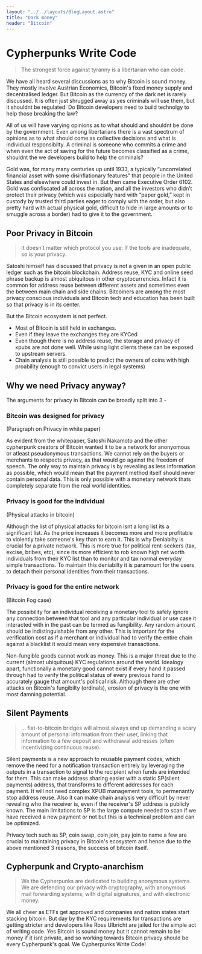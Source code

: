 ```yaml
---
layout: "../../layouts/BlogLayout.astro"
title: "Dark money"
header: "Bitcoin"
---
```


# Cypherpunks Write Code

> The strongest force against tyranny is a libertarian who can code.

We have all heard several discussions as to why Bitcoin is sound money. They mostly involve Austrian Economics, Bitcoin's fixed money supply and decentralised ledger. But Bitcoin as the currency of the dark net is rarely discussed. It is often just shrugged away as yes criminals will use them, but it shouldnt be regulated. Do Bitcoin developers need to build technolgy to help those breaking the law?

All of us will have varying opinions as to what should and shouldnt be done by the government. Even among libertarians there is a vast spectrum of opinions as to what should come as collective decisions and what is individual responsibilty. A criminal is someone who commits a crime and when even the act of saving for the future becomes classified as a crime, shouldnt the we developers build to help the criminals?

Gold was, for many many centuries up until 1933, a typically “uncorrelated financial asset with some disinflationary features” that people in the United States and elsewhere could invest in. But then came Executive Order 6102. Gold was confiscated all across the nation, and all the investors who didn’t protect their privacy (which was especially hard with “paper gold,” kept in custody by trusted third parties eager to comply with the order, but also pretty hard with actual physical gold, difficult to hide in large amounts or to smuggle across a border) had to give it to the government.

## Poor Privacy in Bitcoin

> It doesn’t matter which protocol you use: If the tools are inadequate, so is your privacy.

Satoshi himself has discussed that privacy is not a given in an open public ledger such as the bitcoin blockchain. Address reuse, KYC and online seed phrase backup is almost ubiquitous in other cryptocurrencies. Infact it is common for address reuse between different assets and sometimes even the between main chain and side chains. Bitcoiners are among the most privacy conscious individuals and Bitcoin tech and education has been built so that privacy is in its center.

But the Bitcoin ecosystem is not perfect.

- Most of Bitcoin is still held in exchanges.
- Even if they leave the exchanges they are KYCed
- Even though there is no address reuse, the storage and privacy of xpubs are not done well. While using light clients these can be exposed to upstream servers.
- Chain analysis is still possible to predict the owners of coins with high proability (enough to convict users in legal systems)

## Why we need Privacy anyway?

The arguments for privacy in Bitcoin can be broadly split into 3 -

### Bitcoin was designed for privacy

(Paragraph on Privacy in white paper)

As evident from the whitepaper, Satoshi Nakamoto and the other cypherpunk creators of Bitcoin wanted it to be a network for anonyomous or atleast pseudonymous transactions. We cannot rely on the buyers or merchants to respects privacy, as that would go against the freedom of speech. The only way to maintain privacy is by revealing as less information as possible, which would mean that the payment method itself should never contain personal data. This is only possible with a monetary network thats completely separate from the real world identities.

### Privacy is good for the individual

(Physical attacks in bitcoin)

Although the list of physical attacks for bitcoin isnt a long list its a significant list. As the price increases it becomes more and more profitable to violently take someone's key than to earn it. This is why Deniabilty is crucial for a private network. This is more true for political rent-seekers (tax, excise, bribes, etc), since its more efficient to rob known high net worth individuals from their KYC list than to monitor and tax normal everyday simple transactions. To maintain this deniabilty it is paramount for the users to detach their personal identities from their transactions.

### Privacy is good for the entire network

(Bitcoin Fog case)

The possibility for an individual receiving a monetary tool to safely ignore any connection between that tool and any particular individual or use case it interacted with in the past can be termed as fungibility. Any random amount should be indistinguishable from any other. This is important for the verification cost as if a merchant or individual had to verify the entire chain against a blacklist it would mean very expensive transactions.

Non-fungible goods cannot work as money. This is a major threat due to the current (almost ubiquitous) KYC regulations around the world. Idealogy apart, functionally a monetary good cannot exist if every hand it passed through had to verify the political status of every previous hand to accurately gauge that amount's political risk. Although there are other attacks on Bitcoin's fungibilty (ordinals), erosion of privacy is the one with most damning potential.

## Silent Payments

> ... fiat-to-bitcoin bridges will almost always end up demanding a scary amount of personal information from their user, linking that information to a few deposit and withdrawal addresses (often incentivizing continuous reuse).

Silent payments is a new approach to reusable payment codes, which remove the need for a notification transaction entirely by leveraging the outputs in a transaction to signal to the recipient when funds are intended for them. This can make address sharing easier with a static SP(silent payments) address, that transforms to different addresses for each payment. It will not need complex XPUB management tools, to permenantly stop address reuse. Also it can make chain analysis very difficult by never revealing who the receiver is, even if the receiver's SP address is publicly known. The main limitations to SP is the large compute needed to scan if we have received a new payment or not but this is a technical problem and can be optimized.

Privacy tech such as SP, coin swap, coin join, pay join to name a few are crucial to maintaining privacy in Bitcoin's ecosystem and hence due to the above mentioned 3 reasons, the success of bitcoin itself.

## Cypherpunk and Crypto-anarchism

> We the Cypherpunks are dedicated to building anonymous systems. We are defending our privacy with cryptography, with anonymous mail forwarding systems, with digital signatures, and with electronic money.

We all cheer as ETFs get approved and companies and nation states start stacking bitcoin. But day by the KYC requirements for transactions are getting stricter and developers like Ross Ulbricht are jailed for the simple act of writing code. Yes Bitcoin is sound money but it cannot remain to be money if it isnt private, and so working towards Bitcoin privacy should be every Cypherpunk's goal. We Cypherpunks Write Code!
